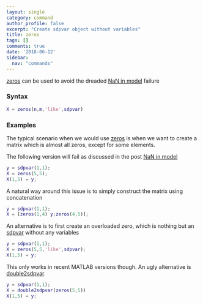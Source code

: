 ```yaml
---
layout: single
category: command
author_profile: false
excerpt: "Create sdpvar object without variables"
title: zeros
tags: []
comments: true
date: '2018-06-12'
sidebar:
  nav: "commands"
---
```


[zeros](/command/zeros) can be used to avoid the dreaded [NaN in model](naninmodel) failure

### Syntax

````matlab
X = zeros(n,m,'like',sdpvar)
````

### Examples

The typical scenario when we would use [zeros](/command/zeros) is when we want to create a matrix which is almost all zeros, except for some elements.

The following version will fail as discussed in the post [NaN in model](https://yalmip.github.io/naninmodel/)

````matlab
y = sdpvar(1,1);
X = zeros(5,5);
X(1,5) = y;
````

A natural way around this issue is to simply construct the matrix using concatenation

````matlab
y = sdpvar(1,1);
X = [zeros(1,4) y;zeros(4,5)];
````

An alternative is to first create an overloaded zero, which is nothing but an [sdpvar](/command/sdpvar) without any variables

````matlab
y = sdpvar(1,1);
X = zeros(5,5,'like',sdpvar);
X(1,5) = y;
````

This only works in recent MATLAB versions though. An ugly alternative is [double2sdpvar](/command/double2sdpvar)
````matlab
y = sdpvar(1,1);
X = double2sdpvar(zeros(5,5))
X(1,5) = y;
````
